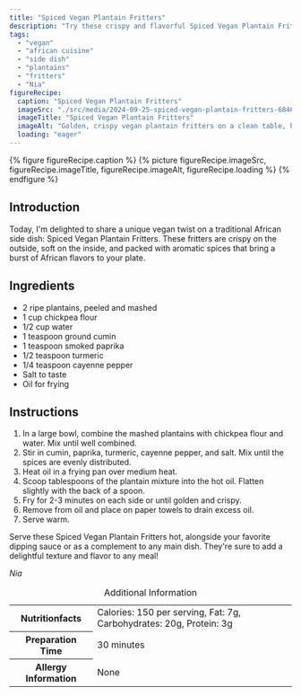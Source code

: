 ```yaml
---
title: "Spiced Vegan Plantain Fritters"
description: "Try these crispy and flavorful Spiced Vegan Plantain Fritters, a perfect African-inspired side dish that's completely plant-based."
tags:
  - "vegan"
  - "african cuisine"
  - "side dish"
  - "plantains"
  - "fritters"
  - "Nia"
figureRecipe: 
  caption: "Spiced Vegan Plantain Fritters"
  imageSrc: "./src/media/2024-09-25-spiced-vegan-plantain-fritters-6846.png"
  imageTitle: "Spiced Vegan Plantain Fritters"
  imageAlt: "Golden, crispy vegan plantain fritters on a clean table, highlighting their appetizing texture and manageable size."
  loading: "eager"
---
```


{% figure figureRecipe.caption %}
{% picture figureRecipe.imageSrc, figureRecipe.imageTitle, figureRecipe.imageAlt, figureRecipe.loading %}
{% endfigure %}

## Introduction

Today, I'm delighted to share a unique vegan twist on a traditional African side dish: Spiced Vegan Plantain Fritters. These fritters are crispy on the outside, soft on the inside, and packed with aromatic spices that bring a burst of African flavors to your plate.

## Ingredients

- 2 ripe plantains, peeled and mashed
- 1 cup chickpea flour
- 1/2 cup water
- 1 teaspoon ground cumin
- 1 teaspoon smoked paprika
- 1/2 teaspoon turmeric
- 1/4 teaspoon cayenne pepper
- Salt to taste
- Oil for frying

## Instructions

1. In a large bowl, combine the mashed plantains with chickpea flour and water. Mix until well combined.
2. Stir in cumin, paprika, turmeric, cayenne pepper, and salt. Mix until the spices are evenly distributed.
3. Heat oil in a frying pan over medium heat.
4. Scoop tablespoons of the plantain mixture into the hot oil. Flatten slightly with the back of a spoon.
5. Fry for 2-3 minutes on each side or until golden and crispy.
6. Remove from oil and place on paper towels to drain excess oil.
7. Serve warm.

Serve these Spiced Vegan Plantain Fritters hot, alongside your favorite dipping sauce or as a complement to any main dish. They're sure to add a delightful texture and flavor to any meal!

*Nia*

<table><caption class='sr-only'>Additional Information</caption><tr><th>Nutritionfacts</th><td>Calories: 150 per serving, Fat: 7g, Carbohydrates: 20g, Protein: 3g&nbsp;</td></tr><tr><th>Preparation Time</th><td>30 minutes&nbsp;</td></tr><tr><th>Allergy Information</th><td>None&nbsp;</td></tr></table>

